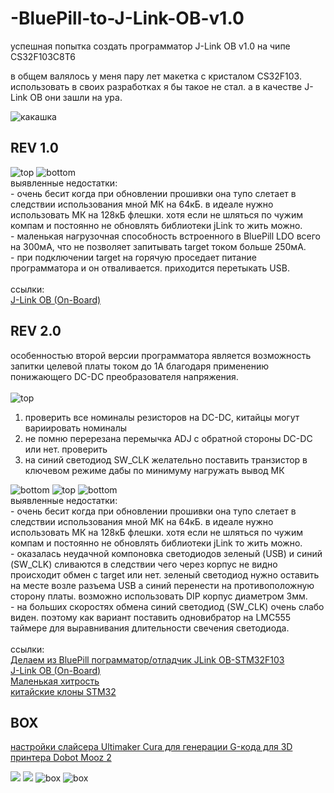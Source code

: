 # -BluePill-to-J-Link-OB-v1.0
успешная попытка создать программатор J-Link OB v1.0 на чипе CS32F103C8T6

в общем валялось у меня пару лет макетка с кристалом CS32F103. использовать в своих разработках я бы такое не стал. а в качестве J-Link OB они зашли на ура.

<img src="https://github.com/RusikOk/-BluePill-to-J-Link-OB-v1.0/blob/main/7_%D1%84%D0%BE%D1%82%D0%BE/rev%202.0/P01215-040605.jpg" alt="какашка"> 

<h2>REV 1.0</h2>

<img src="https://github.com/RusikOk/-BluePill-to-J-Link-OB-v1.0/blob/main/7_%D1%84%D0%BE%D1%82%D0%BE/rev%201.0/P01128-204354%20comment.jpg" alt="top"> 
<img src="https://github.com/RusikOk/-BluePill-to-J-Link-OB-v1.0/blob/main/7_%D1%84%D0%BE%D1%82%D0%BE/rev%201.0/P01128-204404%20comment.jpg" alt="bottom"> 
<br>
выявленные недостатки:<br>
- очень бесит когда при обновлении прошивки она тупо слетает в следствии использования мной МК на 64кБ. в идеале нужно использовать МК на 128кБ флешки. хотя если не шляться по чужим компам и постоянно не обновлять библиотеки jLink то жить можно.<br>
- маленькая нагрузочная способность встроенного в BluePill LDO всего на 300мА, что не позволяет запитывать target током больше 250мА.<br>
- при подключении target на горячую проседает питание программатора и он отваливается. приходится перетыкать USB.<br>
<br>
ссылки:<br>
<a href="http://forum.easyelectronics.ru/viewtopic.php?p=649897#p649897">J-Link OB (On-Board)</a><br>

<h2>REV 2.0</h2>

особенностью второй версии программатора является возможность запитки целевой платы током до 1А благодаря применению понижающего DC-DC преобразователя напряжения.<br>
<br>
<img src="https://github.com/RusikOk/-BluePill-to-J-Link-OB-v1.0/blob/main/7_%D1%84%D0%BE%D1%82%D0%BE/rev%202.0/P01215-040734%20comment.jpg" alt="top"> 
1) проверить все номиналы резисторов на DC-DC, китайцы могут вариировать номиналы<br>
2) не помню перерезана перемычка ADJ с обратной стороны DC-DC или нет. проверить<br>
3) на синий светодиод SW_CLK желательно поставить транзистор в ключевом режиме дабы по минимуму нагружать вывод МК<br>
<img src="https://github.com/RusikOk/-BluePill-to-J-Link-OB-v1.0/blob/main/7_%D1%84%D0%BE%D1%82%D0%BE/rev%202.0/P01215-040827%20comment.jpg" alt="bottom"> 
<img src="https://github.com/RusikOk/-BluePill-to-J-Link-OB-v1.0/blob/main/7_%D1%84%D0%BE%D1%82%D0%BE/rev%202.0/P10424-114441.jpg" alt="top"> 
<img src="https://github.com/RusikOk/-BluePill-to-J-Link-OB-v1.0/blob/main/7_%D1%84%D0%BE%D1%82%D0%BE/rev%202.0/P10424-114515.jpg" alt="bottom"> 
<br>
выявленные недостатки:<br>
- очень бесит когда при обновлении прошивки она тупо слетает в следствии использования мной МК на 64кБ. в идеале нужно использовать МК на 128кБ флешки. хотя если не шляться по чужим компам и постоянно не обновлять библиотеки jLink то жить можно.<br>
- оказалась неудачной компоновка светодиодов зеленый (USB) и синий (SW_CLK) сливаются в следствии чего через корпус не видно происходит обмен с target или нет. зеленый светодиод нужно оставить на месте возле разъема USB а синий перенести на противоположную сторону платы. возможно использовать DIP корпус диаметром 3мм.<br>
- на больших скоростях обмена синий светодиод (SW_CLK) очень слабо виден. поэтому как вариант поставить одновибратор на LMC555 таймере для выравнивания длительности свечения светодиода.<br>
<br>
ссылки:<br>
<a href="https://mysensors-rus.github.io/Blue-pill-to-JLink/">Делаем из BluePill пограмматор/отладчик JLink OB-STM32F103</a><br>
<a href="http://forum.easyelectronics.ru/viewtopic.php?p=650368#p650368">J-Link OB (On-Board)</a><br>
<a href="http://easyelectronics.ru/malenkaya-xitrost.html">Маленькая хитрость</a><br>
<a href="http://we.easyelectronics.ru/STM32/cs32f103c8t6-gd32f103cbt6-i-drugie-kitayskie-klony-stm32f103c8t6-i-stm32f030c8t6.html">китайские клоны STM32</a><br>

<h2>BOX</h2>

<a href="https://github.com/RusikOk/-BluePill-to-J-Link-OB-v1.0/blob/main/6_3D%20%D0%BF%D0%B5%D1%87%D0%B0%D1%82%D1%8C/for%20Dobot%20Mooz%202%20-%20PLA.curaprofile">настройки слайсера Ultimaker Cura для генерации G-кода для 3D принтера Dobot Mooz 2</a>

<img src="https://github.com/RusikOk/-BluePill-to-J-Link-OB-v1.0/blob/main/5_SolidWorks2020/untitled.46.png"> 
<img src="https://github.com/RusikOk/-BluePill-to-J-Link-OB-v1.0/blob/main/5_SolidWorks2020/untitled.47_2.png"> 
<img src="https://github.com/RusikOk/-BluePill-to-J-Link-OB-v1.0/blob/main/7_%D1%84%D0%BE%D1%82%D0%BE/rev%202.0/P10424-124740.jpg" alt="box"> 
<img src="https://github.com/RusikOk/-BluePill-to-J-Link-OB-v1.0/blob/main/7_%D1%84%D0%BE%D1%82%D0%BE/rev%202.0/P10424-124813.jpg" alt="box">
